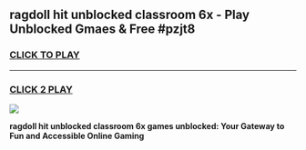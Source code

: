 
## ragdoll hit unblocked classroom 6x - Play Unblocked Gmaes & Free #pzjt8
<h3>
<a href="https://news.freeplayer.one?title=ragdoll_hit_unblocked_classroom_6x&ref=24F">CLICK TO PLAY</a></h3>
<hr>

<h3>
<a href="https://news.freeplayer.one?title=ragdoll_hit_unblocked_classroom_6x&ref=24F">CLICK 2 PLAY</a>
  
</h3>

<a href="https://news.freeplayer.one?title=ragdoll_hit_unblocked_classroom_6x&ref=24F/"><img src="https://clearcache.store/games.png"></a>


**ragdoll hit unblocked classroom 6x games unblocked: Your Gateway to Fun and Accessible Online Gaming**
